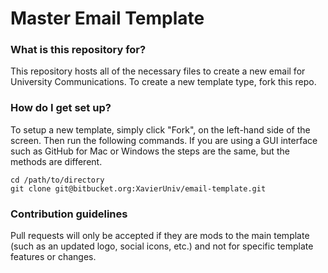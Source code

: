 # Master Email Template #

### What is this repository for? ###
This repository hosts all of the necessary files to create a new email for University Communications. To create a new template type, fork this repo.

### How do I get set up? ###

To setup a new template, simply click "Fork", on the left-hand side of the screen. Then run the following commands. If you are using a GUI interface such as GitHub for Mac or Windows the steps are the same, but the methods are different.

    cd /path/to/directory
    git clone git@bitbucket.org:XavierUniv/email-template.git


### Contribution guidelines ###

Pull requests will only be accepted if they are mods to the main template (such as an updated logo, social icons, etc.) and not for specific template features or changes.